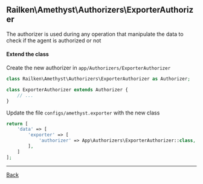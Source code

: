 ## Railken\Amethyst\Authorizers\ExporterAuthorizer

The authorizer is used during any operation that manipulate the data to check if the agent is authorized or not

#### Extend the class

Create the new authorizer in `app/Authorizers/ExporterAuthorizer`
```php
class Railken\Amethyst\Authorizers\ExporterAuthorizer as Authorizer;

class ExporterAuthorizer extends Authorizer {
	// ...
}
```
Update the file `configs/amethyst.exporter` with the new class
```php
return [
    'data' => [
        'exporter' => [
            'authorizer' => App\Authorizers\ExporterAuthorizer::class,
        ],
    ]
];
```

---
[Back](index.md)